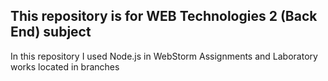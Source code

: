 ## This repository is for WEB Technologies 2 (Back End) subject
In this repository I used Node.js in WebStorm
Assignments and Laboratory works located in branches
